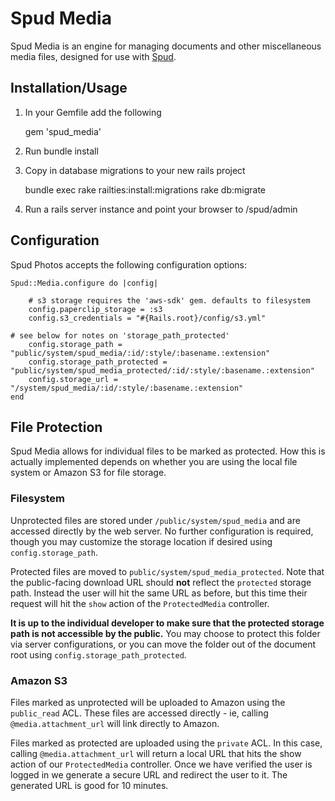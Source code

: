 # Spud Media

Spud Media is an engine for managing documents and other miscellaneous media files, designed for use with [Spud][1].

## Installation/Usage

1. In your Gemfile add the following

    gem 'spud_media'

2. Run bundle install
3. Copy in database migrations to your new rails project

    bundle exec rake railties:install:migrations
    rake db:migrate

4. Run a rails server instance and point your browser to /spud/admin

## Configuration

Spud Photos accepts the following configuration options:

    Spud::Media.configure do |config|
  
        # s3 storage requires the 'aws-sdk' gem. defaults to filesystem
        config.paperclip_storage = :s3
        config.s3_credentials = "#{Rails.root}/config/s3.yml"

    # see below for notes on 'storage_path_protected'
        config.storage_path = "public/system/spud_media/:id/:style/:basename.:extension"
        config.storage_path_protected = "public/system/spud_media_protected/:id/:style/:basename.:extension"
        config.storage_url = "/system/spud_media/:id/:style/:basename.:extension"
    end

## File Protection

Spud Media allows for individual files to be marked as protected. How this is actually implemented depends on whether you are using the local file system or Amazon S3 for file storage.

### Filesystem

Unprotected files are stored under `/public/system/spud_media` and are accessed directly by the web server. No further configuration is required, though you may customize the storage location if desired using `config.storage_path`.

Protected files are moved to `public/system/spud_media_protected`. Note that the public-facing download URL should __not__ reflect the `protected` storage path. Instead the user will hit the same URL as before, but this time their request will hit the `show` action of the `ProtectedMedia` controller. 

__It is up to the individual developer to make sure that the protected storage path is not accessible by the public.__ You may choose to protect this folder via server configurations, or you can move the folder out of the document root using `config.storage_path_protected`.

### Amazon S3

Files marked as unprotected will be uploaded to Amazon using the `public_read` ACL. These files are accessed directly - ie, calling `@media.attachment_url` will link directly to Amazon.

Files marked as protected are uploaded using the `private` ACL. In this case, calling `@media.attachment_url` will return a local URL that hits the show action of our `ProtectedMedia` controller. Once we have verified the user is logged in we generate a secure URL and redirect the user to it. The generated URL is good for 10 minutes. 

[1]:https://github.com/davydotcom/spud_core_admin